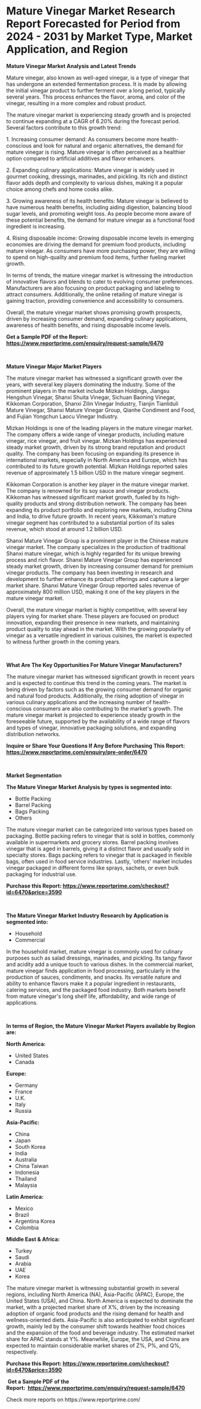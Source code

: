 <p><h1>Mature Vinegar Market Research Report Forecasted for Period from 2024 -  2031 by Market Type, Market Application, and Region</h1></p><p><strong>Mature Vinegar Market Analysis and Latest Trends</strong></p>
<p><p>Mature vinegar, also known as well-aged vinegar, is a type of vinegar that has undergone an extended fermentation process. It is made by allowing the initial vinegar product to further ferment over a long period, typically several years. This process enhances the flavor, aroma, and color of the vinegar, resulting in a more complex and robust product.</p><p>The mature vinegar market is experiencing steady growth and is projected to continue expanding at a CAGR of 6.20% during the forecast period. Several factors contribute to this growth trend:</p><p>1. Increasing consumer demand: As consumers become more health-conscious and look for natural and organic alternatives, the demand for mature vinegar is rising. Mature vinegar is often perceived as a healthier option compared to artificial additives and flavor enhancers.</p><p>2. Expanding culinary applications: Mature vinegar is widely used in gourmet cooking, dressings, marinades, and pickling. Its rich and distinct flavor adds depth and complexity to various dishes, making it a popular choice among chefs and home cooks alike.</p><p>3. Growing awareness of its health benefits: Mature vinegar is believed to have numerous health benefits, including aiding digestion, balancing blood sugar levels, and promoting weight loss. As people become more aware of these potential benefits, the demand for mature vinegar as a functional food ingredient is increasing.</p><p>4. Rising disposable income: Growing disposable income levels in emerging economies are driving the demand for premium food products, including mature vinegar. As consumers have more purchasing power, they are willing to spend on high-quality and premium food items, further fueling market growth.</p><p>In terms of trends, the mature vinegar market is witnessing the introduction of innovative flavors and blends to cater to evolving consumer preferences. Manufacturers are also focusing on product packaging and labeling to attract consumers. Additionally, the online retailing of mature vinegar is gaining traction, providing convenience and accessibility to consumers.</p><p>Overall, the mature vinegar market shows promising growth prospects, driven by increasing consumer demand, expanding culinary applications, awareness of health benefits, and rising disposable income levels.</p></p>
<p><strong>Get a Sample PDF of the Report:&nbsp; <a href="https://www.reportprime.com/enquiry/request-sample/6470">https://www.reportprime.com/enquiry/request-sample/6470</a></strong></p>
<p>&nbsp;</p>
<p><strong>Mature Vinegar Major Market Players</strong></p>
<p><p>The mature vinegar market has witnessed a significant growth over the years, with several key players dominating the industry. Some of the prominent players in the market include Mizkan Holdings, Jiangsu Hengshun Vinegar, Shanxi Shuita Vinegar, Sichuan Baoning Vinegar, Kikkoman Corporation, Shanxi Zilin Vinegar Industry, Tianjin Tianliduli Mature Vinegar, Shanxi Mature Vinegar Group, Qianhe Condiment and Food, and Fujian Yongchun Laocu Vinegar Industry.</p><p>Mizkan Holdings is one of the leading players in the mature vinegar market. The company offers a wide range of vinegar products, including mature vinegar, rice vinegar, and fruit vinegar. Mizkan Holdings has experienced steady market growth, driven by its strong brand reputation and product quality. The company has been focusing on expanding its presence in international markets, especially in North America and Europe, which has contributed to its future growth potential. Mizkan Holdings reported sales revenue of approximately 1.5 billion USD in the mature vinegar segment.</p><p>Kikkoman Corporation is another key player in the mature vinegar market. The company is renowned for its soy sauce and vinegar products. Kikkoman has witnessed significant market growth, fueled by its high-quality products and strong distribution network. The company has been expanding its product portfolio and exploring new markets, including China and India, to drive future growth. In recent years, Kikkoman's mature vinegar segment has contributed to a substantial portion of its sales revenue, which stood at around 1.2 billion USD.</p><p>Shanxi Mature Vinegar Group is a prominent player in the Chinese mature vinegar market. The company specializes in the production of traditional Shanxi mature vinegar, which is highly regarded for its unique brewing process and rich flavor. Shanxi Mature Vinegar Group has experienced steady market growth, driven by increasing consumer demand for premium vinegar products. The company has been investing in research and development to further enhance its product offerings and capture a larger market share. Shanxi Mature Vinegar Group reported sales revenue of approximately 800 million USD, making it one of the key players in the mature vinegar market.</p><p>Overall, the mature vinegar market is highly competitive, with several key players vying for market share. These players are focused on product innovation, expanding their presence in new markets, and maintaining product quality to stay ahead in the market. With the growing popularity of vinegar as a versatile ingredient in various cuisines, the market is expected to witness further growth in the coming years.</p></p>
<p>&nbsp;</p>
<p><strong>What Are The Key Opportunities For Mature Vinegar Manufacturers?</strong></p>
<p><p>The mature vinegar market has witnessed significant growth in recent years and is expected to continue this trend in the coming years. The market is being driven by factors such as the growing consumer demand for organic and natural food products. Additionally, the rising adoption of vinegar in various culinary applications and the increasing number of health-conscious consumers are also contributing to the market's growth. The mature vinegar market is projected to experience steady growth in the foreseeable future, supported by the availability of a wide range of flavors and types of vinegar, innovative packaging solutions, and expanding distribution networks.</p></p>
<p><strong>Inquire or Share Your Questions If Any Before Purchasing This Report: <a href="https://www.reportprime.com/enquiry/pre-order/6470">https://www.reportprime.com/enquiry/pre-order/6470</a></strong></p>
<p>&nbsp;</p>
<p><strong>Market Segmentation</strong></p>
<p><strong>The Mature Vinegar Market Analysis by types is segmented into:</strong></p>
<p><ul><li>Bottle Packing</li><li>Barrel Packing</li><li>Bags Packing</li><li>Others</li></ul></p>
<p><p>The mature vinegar market can be categorized into various types based on packaging. Bottle packing refers to vinegar that is sold in bottles, commonly available in supermarkets and grocery stores. Barrel packing involves vinegar that is aged in barrels, giving it a distinct flavor and usually sold in specialty stores. Bags packing refers to vinegar that is packaged in flexible bags, often used in food service industries. Lastly, 'others' market includes vinegar packaged in different forms like sprays, sachets, or even bulk packaging for industrial use.</p></p>
<p><strong>Purchase this Report:&nbsp;<a href="https://www.reportprime.com/checkout?id=6470&price=3590">https://www.reportprime.com/checkout?id=6470&price=3590</a></strong></p>
<p>&nbsp;</p>
<p><strong>The Mature Vinegar Market Industry Research by Application is segmented into:</strong></p>
<p><ul><li>Household</li><li>Commercial</li></ul></p>
<p><p>In the household market, mature vinegar is commonly used for culinary purposes such as salad dressings, marinades, and pickling. Its tangy flavor and acidity add a unique touch to various dishes. In the commercial market, mature vinegar finds application in food processing, particularly in the production of sauces, condiments, and snacks. Its versatile nature and ability to enhance flavors make it a popular ingredient in restaurants, catering services, and the packaged food industry. Both markets benefit from mature vinegar's long shelf life, affordability, and wide range of applications.</p></p>
<p>&nbsp;</p>
<p><strong>In terms of Region, the Mature Vinegar Market Players available by Region are:</strong></p>
<p>
    <p> <strong> North America: </strong>
        <ul>
            <li>United States</li>
            <li>Canada</li>
        </ul>
        </p> 
    <p> <strong> Europe: </strong>
        <ul>
            <li>Germany</li>
            <li>France</li>
            <li>U.K.</li>
            <li>Italy</li>
            <li>Russia</li>
        </ul>
        </p> 
    <p> <strong> Asia-Pacific: </strong>
        <ul>
            <li>China</li>
            <li>Japan</li>
            <li>South Korea</li>
            <li>India</li>
            <li>Australia</li>
            <li>China Taiwan</li>
            <li>Indonesia</li>
            <li>Thailand</li>
            <li>Malaysia</li>
        </ul>
        </p> 
    <p> <strong> Latin America: </strong>
        <ul>
            <li>Mexico</li>
            <li>Brazil</li>
            <li>Argentina Korea</li>
            <li>Colombia</li>
        </ul>
        </p> 
    <p> <strong> Middle East & Africa: </strong>
        <ul>
            <li>Turkey</li>
            <li>Saudi</li>
            <li>Arabia</li>
            <li>UAE</li>
            <li>Korea</li>
        </ul>
    </p>
    </p>
<p><p>The mature vinegar market is witnessing substantial growth in several regions, including North America (NA), Asia-Pacific (APAC), Europe, the United States (USA), and China. North America is expected to dominate the market, with a projected market share of X%, driven by the increasing adoption of organic food products and the rising demand for health and wellness-oriented diets. Asia-Pacific is also anticipated to exhibit significant growth, mainly led by the consumer shift towards healthier food choices and the expansion of the food and beverage industry. The estimated market share for APAC stands at Y%. Meanwhile, Europe, the USA, and China are expected to maintain considerable market shares of Z%, P%, and Q%, respectively.</p></p>
<p><strong>Purchase this Report: <a href="https://www.reportprime.com/checkout?id=6470&price=3590">https://www.reportprime.com/checkout?id=6470&price=3590</a></strong></p>
<p>&nbsp;<strong>Get a Sample PDF of the Report:&nbsp;&nbsp;<a href="https://www.reportprime.com/enquiry/request-sample/6470">https://www.reportprime.com/enquiry/request-sample/6470</a></strong></p>
<p><strong></strong></p>
<p>Check more reports on https://www.reportprime.com/</p>